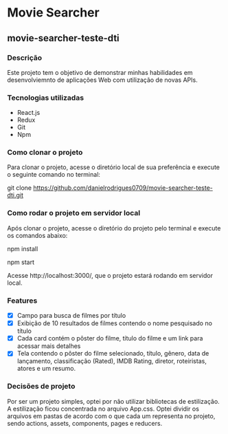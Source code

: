 # Movie Searcher
## movie-searcher-teste-dti
### Descrição
Este projeto tem o objetivo de demonstrar minhas habilidades em desenvolviemnto de aplicações Web com utilização de novas APIs.

### Tecnologias utilizadas
* React.js
* Redux
* Git
* Npm

### Como clonar o projeto
Para clonar o projeto, acesse o diretório local de sua preferência e execute o seguinte comando no terminal:

git clone https://github.com/danielrodrigues0709/movie-searcher-teste-dti.git

### Como rodar o projeto em servidor local
Após clonar o projeto, acesse o diretório do projeto pelo terminal e execute os comandos abaixo:

npm install

npm start

Acesse http://localhost:3000/, que o projeto estará rodando em servidor local.

### Features
  - [X] Campo para busca de filmes por título
  - [X] Exibição de 10 resultados de filmes contendo o nome pesquisado no título
  - [X] Cada card contém o pôster do filme, título do filme e um link para acessar mais detalhes
  - [X] Tela contendo o pôster do filme selecionado, título, gênero, data de lançamento, classificação (Rated), IMDB Rating, diretor, roteiristas, atores e um resumo.

### Decisões de projeto
Por ser um projeto simples, optei por não utilizar bibliotecas de estilização.
A estilização ficou concentrada no arquivo App.css.
Optei dividir os arquivos em pastas de acordo com o que cada um representa no projeto, sendo actions, assets, components, pages e reducers.

